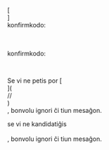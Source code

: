 [<br host>]<br action>konfirmkodo:<br code>

<br url><br action>konfirmkodo:

<br code>

Se vi ne petis por [<br host>](<br protocol>//<br host>)<br action>, bonvolu ignori ĉi tiun mesaĝon.

se vi ne kandidatiĝis<br url><br action>, bonvolu ignori ĉi tiun mesaĝon.
